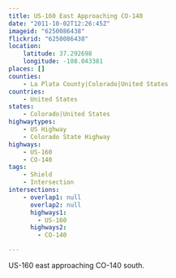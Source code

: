 ```yaml
---
title: US-160 East Approaching CO-140
date: "2011-10-02T12:26:45Z"
imageid: "6250086438"
flickrid: "6250086438"
location:
    latitude: 37.292698
    longitude: -108.043381
places: []
counties:
    - La Plata County|Colorado|United States
countries:
    - United States
states:
    - Colorado|United States
highwaytypes:
    - US Highway
    - Colorado State Highway
highways:
    - US-160
    - CO-140
tags:
    - Shield
    - Intersection
intersections:
    - overlap1: null
      overlap2: null
      highways1:
        - US-160
      highways2:
        - CO-140

---
```

US-160 east approaching CO-140 south.